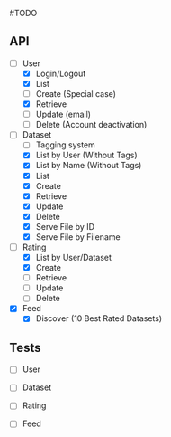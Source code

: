 #TODO

## API
- [ ] User
    - [X] Login/Logout
    - [X] List
    - [ ] Create (Special case)
    - [X] Retrieve
    - [ ] Update (email)
    - [ ] Delete (Account deactivation)
- [ ] Dataset
    - [ ] Tagging system 
    - [X] List by User (Without Tags)
    - [X] List by Name (Without Tags)
    - [X] List
    - [X] Create
    - [X] Retrieve
    - [X] Update
    - [X] Delete
    - [X] Serve File by ID
    - [X] Serve File by Filename
- [ ] Rating
    - [X] List by User/Dataset
    - [X] Create
    - [ ] Retrieve
    - [ ] Update
    - [ ] Delete    
- [X] Feed
    - [X] Discover (10 Best Rated Datasets)

## Tests
- [ ] User
- [ ] Dataset
- [ ] Rating
- [ ] Feed

